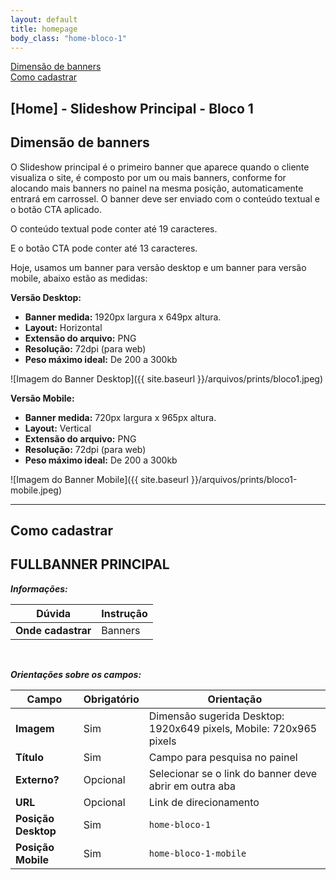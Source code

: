 ```yaml
---
layout: default
title: homepage 
body_class: "home-bloco-1"
---
```


<div class="menu-flutuante">
<div>
  <a href="#dimensão-de-banners">Dimensão de banners</a>
</div>

<div>
  <a href="#como-cadastrar">Como cadastrar</a>
</div>

</div>

## [Home] - Slideshow Principal - Bloco 1

## Dimensão de banners


O Slideshow principal é o primeiro banner que aparece quando o cliente visualiza o site, é composto por um ou mais banners, conforme for alocando mais banners no painel na mesma posição, automaticamente entrará em carrossel. O banner deve ser enviado com o conteúdo textual e o botão CTA aplicado.

O conteúdo textual pode conter até 19 caracteres.

E o botão CTA pode conter até 13 caracteres.

Hoje, usamos um banner para versão desktop e um banner para versão mobile, abaixo estão as medidas:

**Versão Desktop:**

- **Banner medida:** 1920px largura x 649px altura.
- **Layout:** Horizontal
- **Extensão do arquivo:** PNG
- **Resolução:** 72dpi (para web)
- **Peso máximo ideal:** De 200 a 300kb

![Imagem do Banner Desktop]({{ site.baseurl }}/arquivos/prints/bloco1.jpeg)

**Versão Mobile:**

- **Banner medida:** 720px largura x 965px altura.
- **Layout:** Vertical
- **Extensão do arquivo:** PNG
- **Resolução:** 72dpi (para web)
- **Peso máximo ideal:** De 200 a 300kb

![Imagem do Banner Mobile]({{ site.baseurl }}/arquivos/prints/bloco1-mobile.jpeg)



---

## Como cadastrar

## FULLBANNER PRINCIPAL

**_Informações:_**

| Dúvida                | Instrução                                                        |
| --------------------- | ---------------------------------------------------------------- |
| **Onde cadastrar**    | Banners                                                          |



&nbsp;

**_Orientações sobre os campos:_**

| Campo               | Obrigatório	         | Orientação                                                            |
| ------------------- | ------------------- | --------------------------------------------------------------------- |
| **Imagem**          | Sim | Dimensão sugerida Desktop: 1920x649 pixels, Mobile: 720x965 pixels |
| **Título**          | Sim      | Campo para pesquisa no painel                         |
| **Externo?**        | Opcional | Selecionar se o link do banner deve abrir em outra aba                |
| **URL**             | Opcional | Link de direcionamento                                                |
| **Posição Desktop** | Sim     | `home-bloco-1`                                        |
| **Posição Mobile**  | Sim      | `home-bloco-1-mobile`                                 |


